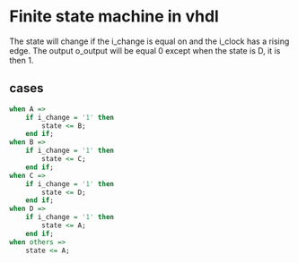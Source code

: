 # Finite state machine in vhdl
The state will change if the i_change is equal on and the i_clock has a rising edge.
 The output o_output will be equal 0 except when the state is D, it is then 1.

## cases
```vhdl
when A =>
    if i_change = '1' then 
        state <= B;
    end if;
when B =>
    if i_change = '1' then 
        state <= C;
    end if;
when C =>
    if i_change = '1' then 
        state <= D;
    end if;
when D =>
    if i_change = '1' then 
        state <= A;
    end if;
when others =>
    state <= A;
```